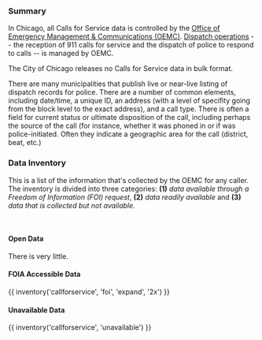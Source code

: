 ### Summary

In Chicago, all Calls for Service data is controlled by the [Office of Emergency Management & Communications (OEMC)](http://www.cityofchicago.org/city/en/depts/oem.html). [Dispatch operations](http://www.cityofchicago.org/content/dam/city/depts/oemc/general/img/orgchart.htm) -- the reception of 911 calls for service and the dispatch of police to respond to calls -- is managed by OEMC.

The City of Chicago releases no Calls for Service data in bulk format. 

There are many municipalities that publish live or near-live listing of dispatch records for police. There are a number of common elements, including date/time, a unique ID, an address (with a level of specifity going from the block level to the exact address), and a call type. There is often a field for current status or ultimate disposition of the call, including perhaps the source of the call (for instance, whether it was phoned in or if was police-initiated. Often they indicate a geographic area for the call (district, beat, etc.)

### Data Inventory

This is a list of the information that's collected by the OEMC for any caller. The inventory is divided into three categories: **(1)** *data available through a Freedom of Information (FOI) request*, **(2)** *data readily available* and **(3)** *data that is collected but not available*. 

<br>

#### Open Data

There is very little.

#### FOIA Accessible Data

{{ inventory('callforservice', 'foi', 'expand', '2x') }}

#### Unavailable Data

{{ inventory('callforservice', 'unavailable') }}
